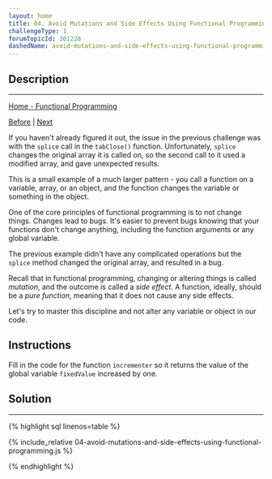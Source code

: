 ```yaml
---
layout: home
title: 04. Avoid Mutations and Side Effects Using Functional Programming
challengeType: 1
forumTopicId: 301228
dashedName: avoid-mutations-and-side-effects-using-functional-programming
---
```


<div class="row">
<div class="columnStmt" markdown="1">

## Description
------

[Home -  Functional Programming](./README.md) 

[Before](./03-understand-the-hazards-of-using-imperative-code.md)  | [Next](./05-pass-arguments-to-avoid-external-dependence-in-a-function.md) 

If you haven't already figured it out, the issue in the previous challenge was with the `splice` call in the `tabClose()` function. Unfortunately, `splice` changes the original array it is called on, so the second call to it used a modified array, and gave unexpected results.

This is a small example of a much larger pattern - you call a function on a variable, array, or an object, and the function changes the variable or something in the object.

One of the core principles of functional programming is to not change things. Changes lead to bugs. It's easier to prevent bugs knowing that your functions don't change anything, including the function arguments or any global variable.

The previous example didn't have any complicated operations but the `splice` method changed the original array, and resulted in a bug.

Recall that in functional programming, changing or altering things is called <dfn>mutation</dfn>, and the outcome is called a <dfn>side effect</dfn>. A function, ideally, should be a <dfn>pure function</dfn>, meaning that it does not cause any side effects.

Let's try to master this discipline and not alter any variable or object in our code.

##  Instructions 

Fill in the code for the function `incrementer` so it returns the value of the global variable `fixedValue` increased by one.

</div>
<div class="columnSol" markdown="1">

## Solution
------

{% highlight sql linenos=table %}

{% include_relative 04-avoid-mutations-and-side-effects-using-functional-programming.js %}

{% endhighlight %}

</div>
</div>



